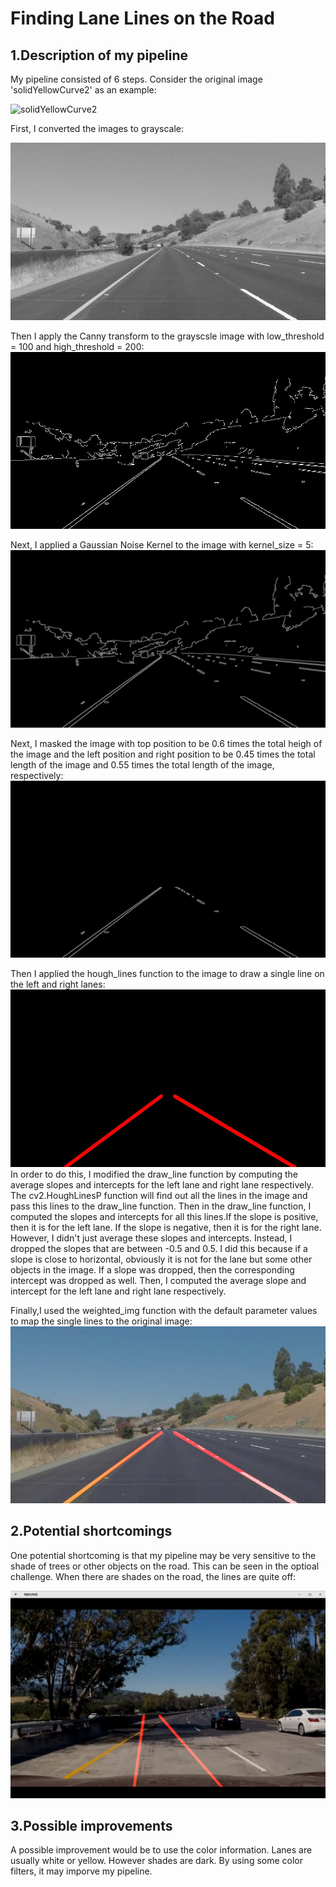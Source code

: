 # Finding Lane Lines on the Road
## 1.Description of my pipeline
My pipeline consisted of 6 steps.  Consider the original image 'solidYellowCurve2' as an example:

![solidYellowCurve2](https://raw.githubusercontent.com/junfeizhu/CarND-LaneLines-P1/master/test_images/solidYellowCurve2.jpg)

First, I converted the images to grayscale:

![gray](https://raw.githubusercontent.com/junfeizhu/CarND-LaneLines-P1/master/test_images_output/gray.jpg)

Then I apply the Canny transform to the grayscsle image with low_threshold = 100 and high_threshold = 200:
![edges](https://raw.githubusercontent.com/junfeizhu/CarND-LaneLines-P1/master/test_images_output/edges.jpg)

Next, I applied a Gaussian Noise Kernel to the image with kernel_size = 5:
![edges_g](https://raw.githubusercontent.com/junfeizhu/CarND-LaneLines-P1/master/test_images_output/edges_g.jpg)

Next, I masked the image with top position to be 0.6 times the total heigh of the image and the left position and right position to be 0.45 times the total length of the image and 0.55 times the total length of the image, respectively: 
![masked](https://raw.githubusercontent.com/junfeizhu/CarND-LaneLines-P1/master/test_images_output/masked.jpg)

Then I applied the hough_lines function to the image to draw a single line on the left and right lanes:
![hl](https://raw.githubusercontent.com/junfeizhu/CarND-LaneLines-P1/master/test_images_output/hl.jpg)
In order to do this, I modified the draw_line function by computing the average slopes and intercepts for the left lane and right lane respectively. The cv2.HoughLinesP function will find out all the lines in the image and pass this lines to the draw_line function. Then in the draw_line function, I computed the slopes and intercepts for all this lines.If the slope is positive, then it is for the left lane. If the slope is negative, then it is for the right lane. However, I didn't just average these slopes and intercepts. Instead, I dropped the slopes that are between -0.5 and 0.5. I did this because if a slope is close to horizontal, obviously it is not for the lane but some other objects in the image. If a slope was dropped, then the corresponding intercept was dropped as well. Then, I computed the average slope and intercept for the left lane and right lane respectively.

Finally,I used the weighted_img function with the default parameter values to map the single lines to the original image:
![out](https://raw.githubusercontent.com/junfeizhu/CarND-LaneLines-P1/master/test_images_output/out.jpg)

## 2.Potential shortcomings
One potential shortcoming is that my pipeline may be very sensitive to the shade of trees or other objects on the road. This can be seen in the optioal challenge. When there are shades on the road, the lines are quite off:

![bad_result](https://raw.githubusercontent.com/junfeizhu/CarND-LaneLines-P1/master/bad_result/bad_result.png)

## 3.Possible improvements
A possible improvement would be to use the color information. Lanes are usually white or yellow. However shades are dark. By using some color filters, it may imporve my pipeline.